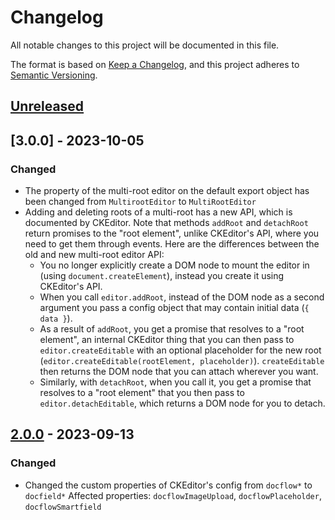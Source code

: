 # Changelog

All notable changes to this project will be documented in this file.

The format is based on [Keep a Changelog](https://keepachangelog.com/en/1.0.0/),
and this project adheres to [Semantic Versioning](https://semver.org/spec/v2.0.0.html).

## [Unreleased]

## [3.0.0] - 2023-10-05

### Changed

- The property of the multi-root editor on the default export object has been changed from `MultirootEditor` to `MultiRootEditor`
- Adding and deleting roots of a multi-root has a new API, which is documented by CKEditor. Note that methods `addRoot` and `detachRoot` return promises to the "root element", unlike CKEditor's API, where you need to get them through events. Here are the differences between the old and new multi-root editor API:
  - You no longer explicitly create a DOM node to mount the editor in (using `document.createElement`), instead you create it using CKEditor's API.
  - When you call `editor.addRoot`, instead of the DOM node as a second argument you pass a config object that may contain initial data (`{ data }`).
  - As a result of `addRoot`, you get a promise that resolves to a "root element", an internal CKEditor thing that you can then pass to `editor.createEditable` with an optional placeholder for the new root (`editor.createEditable(rootElement, placeholder)`). `createEditable` then returns the DOM node that you can attach wherever you want.
  - Similarly, with `detachRoot`, when you call it, you get a promise that resolves to a "root element" that you then pass to `editor.detachEditable`, which returns a DOM node for you to detach.


## [2.0.0] - 2023-09-13

### Changed

- Changed the custom properties of CKEditor's config from `docflow*` to `docfield*`
  Affected properties: `docflowImageUpload`, `docflowPlaceholder`, `docflowSmartfield`

[unreleased]: https://github.com/dcflw/ckeditor5-build-docflow/compare/v2.0.0...HEAD
[2.0.0]: https://github.com/dcflw/ckeditor5-build-docflow/releases/tag/v2.0.0
